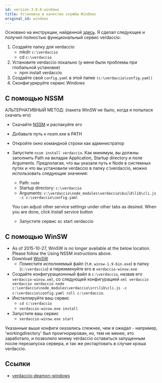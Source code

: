 ```yaml
---
id: version-3.8.6-windows
title: Установка в качестве службы Windows
original_id: windows
---
```


Основано на инструкции, найденной [здесь](http://asysadmin.tumblr.com/post/32941224574/running-nginx-on-windows-as-a-service). Я сделал следующее и получил полностью функциональный сервис verdaccio:

1. Создайте папку для verdaccio 
    * mkdir `c:\verdaccio`
    * cd `c:\verdaccio`
2. Установите verdaccio локально (у меня были проблемы при глобальной установке) 
    * npm install verdaccio
3. Создайте свой `config.yaml` в этой папке `(c:\verdaccio\config.yaml)`
4. Сконфигурируйте сервис Windows

## С помощью NSSM

АЛЬТЕРНАТИВНЫЙ МЕТОД: (пакета WinSW не было, когда я попытася скачать его)

* Скачайте [NSSM](https://www.nssm.cc/download/) и распакуйте его

* Добавьте путь к nssm.exe в PATH

* Откройте окно командной строки как администратор

* Запустите `nssm install verdaccio`. Как минимум, вы должны заполнить Path на вкладке Application, Startup directory и поле Arguments. Предполагая, что вы указали путь к Node в системных путях и что вы установили verdaccio в папку c:\verdaccio, можно использовать следующие значения:
    
    * Path: `node`
    * Startup directory: `c:\verdaccio`
    * Arguments: `c:\verdaccio\node_modules\verdaccio\build\lib\cli.js -c c:\verdaccio\config.yaml`
    
    You can adjust other service settings under other tabs as desired. When you are done, click Install service button
    
    * Запустите сервис sc start verdaccio

## С помощью WinSW

* As of 2015-10-27, WinSW is no longer available at the below location. Please follow the Using NSSM instructions above.
* Download [WinSW](http://repo.jenkins-ci.org/releases/com/sun/winsw/winsw/) 
    * Поместите исполняемый файл (т.е. `winsw-1.9-bin.exe`) в папку (`c:\verdaccio`) и переименуйте его в `verdaccio-winsw.exe`
* Создайте конфигурационнный файл в `c:\verdaccio`, назвав его `verdaccio-winsw.xml`, со следующей конфигурацией `xml verdaccio verdaccio verdaccio node c:\verdaccio\node_modules\verdaccio\src\lib\cli.js -c c:\verdaccio\config.yaml roll c:\verdaccio`.
* Инсталлируйте ваш сервис 
    * `cd c:\verdaccio`
    * `verdaccio-winsw.exe install`
* Запустите ваш сервис 
    * `verdaccio-winsw.exe start`

Указанные выше конфиги оказались слежнее, чем я ожидал - например, 'workingdirectory' был проигнорирован, но, тем не менее, это заработало, и позволило моему verdaccio оставаться запущенным после перезапуска сервера, и так же рестартовать в случае крэша verdaccio.

## Ссылки

* [verdaccio-deamon-windows](https://github.com/davidenke/verdaccio-deamon-windows)